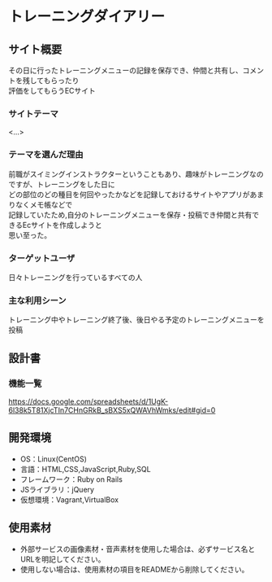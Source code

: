 # トレーニングダイアリー

## サイト概要
その日に行ったトレーニングメニューの記録を保存でき、仲間と共有し、コメントを残してもらったり<br>
評価をしてもらうECサイト

### サイトテーマ
<...>

### テーマを選んだ理由
前職がスイミングインストラクターということもあり、趣味がトレーニングなのですが、トレーニングをした日に<br>
どの部位のどの種目を何回やったかなどを記録しておけるサイトやアプリがあまりなくメモ帳などで<br>
記録していたため,自分のトレーニングメニューを保存・投稿でき仲間と共有できるEcサイトを作成しようと<br>
思い至った。

### ターゲットユーザ
日々トレーニングを行っているすべての人

### 主な利用シーン
トレーニング中やトレーニング終了後、後日やる予定のトレーニングメニューを投稿

## 設計書

### 機能一覧
<https://docs.google.com/spreadsheets/d/1UgK-6l38k5T81XjcTIn7CHnGRkB_sBXS5xQWAVhWmks/edit#gid=0>

## 開発環境
- OS：Linux(CentOS)
- 言語：HTML,CSS,JavaScript,Ruby,SQL
- フレームワーク：Ruby on Rails
- JSライブラリ：jQuery
- 仮想環境：Vagrant,VirtualBox

## 使用素材
- 外部サービスの画像素材・音声素材を使用した場合は、必ずサービス名とURLを明記してください。
- 使用しない場合は、使用素材の項目をREADMEから削除してください。
